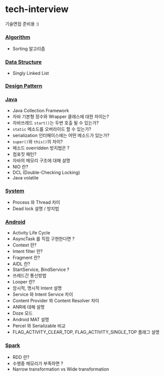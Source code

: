 # tech-interview
기술면접 준비용 :)

### [Algorithm](https://github.com/babjo/tech-interview/blob/master/algorithm.md)
- Sorting 알고리즘

### [Data Structure](https://github.com/babjo/tech-interview/blob/master/data_structure.md)
- Singly Linked List

### [Design Pattern](https://github.com/babjo/tech-interview/blob/master/design_pattern.md)

### [Java](https://github.com/babjo/tech-interview/blob/master/java.md)
- Java Collection Framework
- 자바 기본형 정수와 Wrapper 클래스에 대한 차이는?
- 자바쓰레드 `start()`는 두번 호출 될 수 있는가?
- `static` 메소드를 오버라이드 할 수 있는가?
- serialization 인터페이스에는 어떤 메소드가 있는가?
- `super()`와 `this()`의 차이?
- 메소드 overridden 방지법은 ?
- 컴포짓 패턴?
- 자바의 메모리 구조에 대해 설명
- NIO 란?
- DCL (Double-Checking Locking)
- Java volatile

### [System](https://github.com/babjo/tech-interview/blob/master/system.md)
- Process 와 Thread 차이
- Dead lock 설명 / 방지법

### [Android](https://github.com/babjo/tech-interview/blob/master/android.md)
- Activity Life Cycle
- AsyncTask 를 직접 구현한다면 ?
- Context 란?
- Intent filter 란?
- Fragment 란?
- AIDL 란?
- StartService, BindService ?
- 쓰레드간 통신방법
- Looper 란?
- 암시적, 명시적 Intent 설명
- Service 와 Intent Service 차이
- Content Provider 와 Content Resolver 차이
- ANR에 대해 설명
- Doze 모드
- Android MAT 설명
- Percel 와 Serializable 비교
- FLAG_ACTIVITY_CLEAR_TOP, FLAG_ACTIVITY_SINGLE_TOP 플래그 설명
 
### [Spark](https://github.com/babjo/tech-interview/blob/master/spark.md)
- RDD 란?
- 수행중 메모리가 부족하면 ?
- Narrow transformation vs Wide transformation